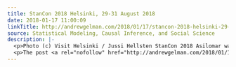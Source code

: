 ```yaml
---
title: StanCon 2018 Helsinki, 29-31 August 2018
date: 2018-01-17 11:00:09
linkTitle: http://andrewgelman.com/2018/01/17/stancon-2018-helsinki-29-31-august-2018/
source: Statistical Modeling, Causal Inference, and Social Science
description: |-
  <p>Photo (c) Visit Helsinki / Jussi Hellsten StanCon 2018 Asilomar was so much fun that we are organizing StanCon 2018 Helsinki August 29-31, 2018 at Aalto University, Helsinki, Finland (location chosen using antithetic sampling). Full information is available at StanCon 2018 Helsinki website Summary of the information What: One day of tutorials and two days [&#8230;]</p>
  <p>The post <a rel="nofollow" href="http://andrewgelman.com/2018/01/17/stancon-2018-helsinki-29-31-august-2018/">StanCon 2018
---
```

